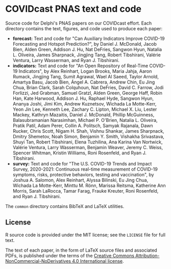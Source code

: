 # COVIDcast PNAS text and code

Source code for Delphi's PNAS papers on our COVIDcast effort. Each directory
contains the text, figures, and code used to produce each paper:

* **forecast:** Text and code for "Can Auxiliary Indicators Improve COVID-19
  Forecasting and Hotspot Prediction?", by Daniel J. McDonald, Jacob Bien, Alden
  Green, Addison J. Hu, Nat DeFries, Sangwon Hyun, Natalia L. Oliveira, James
  Sharpnack, Jingjing Tang, Robert Tibshirani, Valérie Ventura, Larry Wasserman,
  and Ryan J. Tibshirani.
* **indicators:** Text and code for "An Open Repository of Real-Time COVID-19
  Indicators", by Alex Reinhart, Logan Brooks, Maria Jahja, Aaron Rumack,
  Jingjing Tang, Sumit Agrawal, Wael Al Saeed, Taylor Arnold, Amartya Basu,
  Jacob Bien, Ángel A. Cabrera, Andrew Chin, Eu Jing Chua, Brian Clark, Sarah
  Colquhoun, Nat DeFries, David C. Farrow, Jodi Forlizzi, Jed Grabman, Samuel
  Gratzl, Alden Green, George Haff, Robin Han, Kate Harwood, Addison J. Hu,
  Raphael Hyde, Sangwon Hyun, Ananya Joshi, Jimi Kim, Andrew Kuznetsov, Wichada
  La Motte-Kerr, Yeon Jin Lee, Kenneth Lee, Zachary C. Lipton, Michael X. Liu,
  Lester Mackey, Kathryn Mazaitis, Daniel J. McDonald, Phillip McGuinness,
  Balasubramanian Narasimhan, Michael P. O'Brien, Natalia L. Oliveira, Pratik
  Patil, Adam Perer, Collin A. Politsch, Samyak Rajanala, Dawn Rucker, Chris
  Scott, Nigam H. Shah, Vishnu Shankar, James Sharpnack, Dmitry Shemetov, Noah
  Simon, Benjamin Y. Smith, Vishakha Srivastava, Shuyi Tan, Robert Tibshirani,
  Elena Tuzhilina, Ana Karina Van Nortwick, Valérie Ventura, Larry Wasserman,
  Benjamin Weaver, Jeremy C. Weiss, Spencer Whitman, Kristin Williams, Roni
  Rosenfeld, and Ryan J. Tibshirani.
* **survey:** Text and code for "The U.S. COVID-19 Trends and Impact Survey,
  2020-2021: Continuous real-time measurement of COVID-19 symptoms, risks,
  protective behaviors, testing and vaccination", by Joshua A. Salomon, Alex
  Reinhart, Alyssa Bilinski, Eu Jing Chua, Wichada La Motte-Kerr, Minttu M.
  Rönn, Marissa Reitsma, Katherine Ann Morris, Sarah LaRocca, Tamar Farag,
  Frauke Kreuter, Roni Rosenfeld, and Ryan J. Tibshirani.

The `common` directory contains BibTeX and LaTeX utilities.

## License

R source code is provided under the MIT license; see the `LICENSE` file for full
text.

The text of each paper, in the form of LaTeX source files and associated PDFs,
is published under the terms of the [Creative Commons
Attribution-NonCommercial-NoDerivatives 4.0 International
license](https://creativecommons.org/licenses/by-nc-nd/4.0/).
